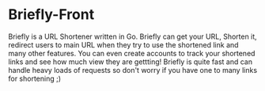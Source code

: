 # Briefly-Front
Briefly is a URL Shortener written in Go. Briefly can get your URL, Shorten it, redirect users to main URL when they try to use the shortened link and many other features. You can even create accounts to track your shortened links and see how much view they are gettting! Briefly is quite fast and can handle heavy loads of requests so don't worry if you have one to many links for shortening ;)
